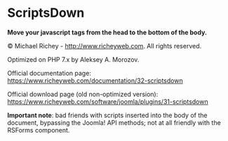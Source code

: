 # ScriptsDown

**Move your javascript tags from the head to the bottom of the body.**

© Michael Richey - http://www.richeyweb.com. All rights reserved.

Optimized on PHP 7.x by Aleksey A. Morozov.

Official documentation page: https://www.richeyweb.com/documentation/32-scriptsdown

Official download page (old non-optimized version): https://www.richeyweb.com/software/joomla/plugins/31-scriptsdown

**Important note**: bad friends with scripts inserted into the body of the document, bypassing the Joomla! API methods; not at all friendly with the RSForms component.

